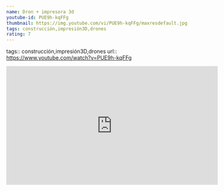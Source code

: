 ```yaml
---
name: Dron + impresora 3d
youtube-id: PUE9h-kqFFg
thumbnail: https://img.youtube.com/vi/PUE9h-kqFFg/maxresdefault.jpg
tags: construcción,impresión3D,drones
rating: 7
---
```

tags:: construcción,impresión3D,drones
url:: https://www.youtube.com/watch?v=PUE9h-kqFFg

<iframe width='560' height='315' src='https://www.youtube.com/embed/PUE9h-kqFFg' title='YouTube video player' frameborder='0' allow='accelerometer; autoplay; clipboard-write; encrypted-media; gyroscope; picture-in-picture; web-share' allowfullscreen></iframe>


